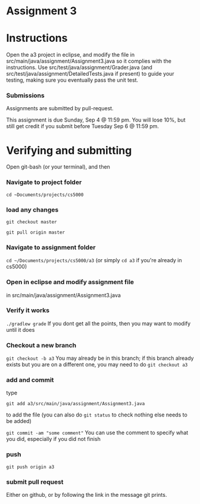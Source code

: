 Assignment 3
===

# Instructions

Open the a3 project in eclipse, and modify the file in src/main/java/assignment/Assignment3.java so it complies with the instructions. Use src/test/java/assignment/Grader.java (and src/test/java/assignment/DetailedTests.java if present) to guide your testing, making sure you eventually pass the unit test.

### Submissions
Assignments are submitted by pull-request.

This assignment is due Sunday, Sep 4 @ 11:59 pm. You will lose 10%, but still get credit if you submit before Tuesday Sep  6 @ 11:59 pm.

# Verifying and submitting
Open git-bash (or your terminal), and then

### Navigate to project folder
```cd ~Documents/projects/cs5000```

### load any changes
```git checkout master```

```git pull origin master```

### Navigate to assignment folder
```cd ~/Documents/projects/cs5000/a3```   (or simply ```cd a3``` if you're already in cs5000)

### Open in eclipse and modify assignment file
in src/main/java/assignment/Assignment3.java

### Verify it works
```./gradlew grade```
If you dont get all the points, then you may want to modify until it does


### Checkout a new branch
```git checkout -b a3``` 
You may already be in this branch; if this branch already exists but you are on a different one, you may need to do ```git checkout a3```

### add and commit
type

```git add a3/src/main/java/assignment/Assignment3.java```

to add the file (you can also do ```git status``` to check nothing else needs to be added) 

```git commit -am "some comment"```
You can use the comment to specify what you did, especially if you did not finish

### push
```git push origin a3```

### submit pull request
Either on github, or by following the link in the message git prints.

